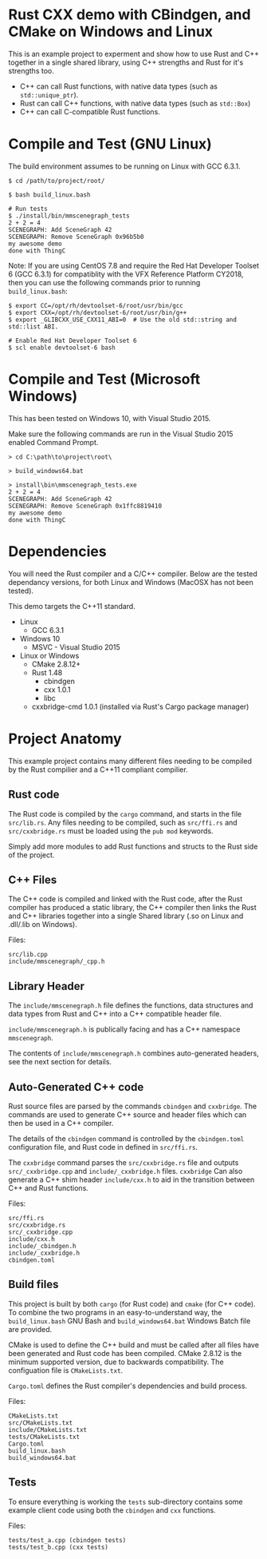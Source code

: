 # Rust CXX demo with CBindgen, and CMake on Windows and Linux

This is an example project to experment and show how to use Rust and
C++ together in a single shared library, using C++ strengths and Rust
for it's strengths too. 

- C++ can call Rust functions, with native data types (such as
  `std::unique_ptr`).
- Rust can call C++ functions, with native data types (such as
  `std::Box`)
- C++ can call C-compatible Rust functions.

# Compile and Test (GNU Linux)

The build environment assumes to be running on Linux with GCC 6.3.1.

``` shell
$ cd /path/to/project/root/

$ bash build_linux.bash

# Run tests
$ ./install/bin/mmscenegraph_tests
2 + 2 = 4
SCENEGRAPH: Add SceneGraph 42
SCENEGRAPH: Remove SceneGraph 0x96b5b0
my awesome demo
done with ThingC
```

Note: If you are using CentOS 7.8 and require the Red Hat Developer
Toolset 6 (GCC 6.3.1) for compatiblity with the VFX Reference Platform CY2018,
then you can use the following commands prior to running `build_linux.bash`:
```
$ export CC=/opt/rh/devtoolset-6/root/usr/bin/gcc
$ export CXX=/opt/rh/devtoolset-6/root/usr/bin/g++
$ export _GLIBCXX_USE_CXX11_ABI=0  # Use the old std::string and std::list ABI.

# Enable Red Hat Developer Toolset 6
$ scl enable devtoolset-6 bash
```

# Compile and Test (Microsoft Windows)

This has been tested on Windows 10, with Visual Studio 2015.

Make sure the following commands are run in the Visual Studio 2015 enabled Command Prompt.
``` shell
> cd C:\path\to\project\root\

> build_windows64.bat

> install\bin\mmscenegraph_tests.exe
2 + 2 = 4
SCENEGRAPH: Add SceneGraph 42
SCENEGRAPH: Remove SceneGraph 0x1ffc8819410
my awesome demo
done with ThingC
```

# Dependencies

You will need the Rust compiler and a C/C++ compiler.  Below are the
tested dependancy versions, for both Linux and Windows (MacOSX has not
been tested).

This demo targets the C++11 standard.

- Linux
  - GCC 6.3.1
- Windows 10
  - MSVC - Visual Studio 2015
- Linux or Windows
  - CMake 2.8.12+
  - Rust 1.48
    - cbindgen
    - cxx 1.0.1
    - libc
  - cxxbridge-cmd 1.0.1 (installed via Rust's Cargo package manager)

# Project Anatomy

This example project contains many different files needing to be
compiled by the Rust compilier and a C++11 compliant compilier.

## Rust code

The Rust code is compiled by the `cargo` command, and starts in the
file `src/lib.rs`. Any files needing to be compiled, such as
`src/ffi.rs` and `src/cxxbridge.rs` must be loaded using the `pub mod`
keywords.

Simply add more modules to add Rust functions and structs to the Rust
side of the project.

## C++ Files

The C++ code is compiled and linked with the Rust code, after the Rust
compiler has produced a static library, the C++ compiler then links
the Rust and C++ libraries together into a single Shared library (.so
on Linux and .dll/.lib on Windows).

Files:
```
src/lib.cpp
include/mmscenegraph/_cpp.h
```

## Library Header

The `include/mmscenegraph.h` file defines the functions, data
structures and data types from Rust and C++ into a C++ compatible
header file.

`include/mmscenegraph.h` is publically facing and has a C++ namespace
`mmscenegraph`.

The contents of `include/mmscenegraph.h` combines auto-generated
headers, see the next section for details.

## Auto-Generated C++ code

Rust source files are parsed by the commands `cbindgen` and
`cxxbridge`. The commands are used to generate C++ source and header
files which can then be used in a C++ compiler.

The details of the `cbindgen` command is controlled by the
`cbindgen.toml` configuration file, and Rust code in defined in
`src/ffi.rs`.

The `cxxbridge` command parses the `src/cxxbridge.rs` file and outputs
`src/_cxxbridge.cpp` and `include/_cxxbridge.h` files. `cxxbridge` Can
also generate a C++ shim header `include/cxx.h` to aid in the
transition between C++ and Rust functions.

Files:
```
src/ffi.rs
src/cxxbridge.rs
src/_cxxbridge.cpp
include/cxx.h
include/_cbindgen.h
include/_cxxbridge.h
cbindgen.toml
```

## Build files

This project is built by both `cargo` (for Rust code) and `cmake` (for
C++ code). To combine the two programs in an easy-to-understand way,
the `build_linux.bash` GNU Bash and `build_windows64.bat` Windows
Batch file are provided.

CMake is used to define the C++ build and must be called after all
files have been generated and Rust code has been compiled. CMake
2.8.12 is the minimum supported version, due to backwards
compatibility. The configuation file is `CMakeLists.txt`.

`Cargo.toml` defines the Rust compiler's dependencies and build
process.

Files:
```
CMakeLists.txt
src/CMakeLists.txt
include/CMakeLists.txt
tests/CMakeLists.txt
Cargo.toml
build_linux.bash
build_windows64.bat
```

## Tests

To ensure everything is working the `tests` sub-directory contains
some example client code using both the `cbindgen` and `cxx`
functions.

Files:
```
tests/test_a.cpp (cbindgen tests)
tests/test_b.cpp (cxx tests)
```
